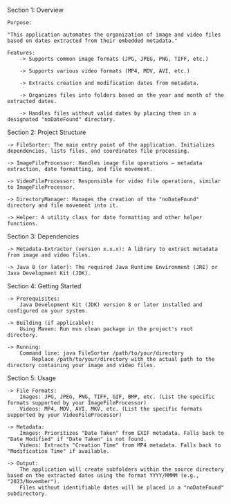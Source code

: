 Section 1: Overview

    Purpose:

    "This application automates the organization of image and video files based on dates extracted from their embedded metadata."

    Features:
        -> Supports common image formats (JPG, JPEG, PNG, TIFF, etc.)

        -> Supports various video formats (MP4, MOV, AVI, etc.)

        -> Extracts creation and modification dates from metadata.

        -> Organizes files into folders based on the year and month of the extracted dates.

        -> Handles files without valid dates by placing them in a designated "noDateFound" directory.

Section 2: Project Structure

    -> FileSorter: The main entry point of the application. Initializes dependencies, lists files, and coordinates file processing.

    -> ImageFileProcessor: Handles image file operations – metadata extraction, date formatting, and file movement.

    -> VideoFileProcessor: Responsible for video file operations, similar to ImageFileProcessor.

    -> DirectoryManager: Manages the creation of the "noDateFound" directory and file movement into it.

    -> Helper: A utility class for date formatting and other helper functions.

Section 3: Dependencies

    -> Metadata-Extractor (version x.x.x): A library to extract metadata from image and video files.

    -> Java 8 (or later): The required Java Runtime Environment (JRE) or Java Development Kit (JDK).

Section 4: Getting Started

    -> Prerequisites:
        Java Development Kit (JDK) version 8 or later installed and configured on your system.

    -> Building (if applicable):
        Using Maven: Run mvn clean package in the project's root directory.

    -> Running:
        Command line: java FileSorter /path/to/your/directory
            Replace /path/to/your/directory with the actual path to the directory containing your image and video files.

Section 5: Usage

    -> File Formats:
        Images: JPG, JPEG, PNG, TIFF, GIF, BMP, etc. (List the specific formats supported by your ImageFileProcessor)
        Videos: MP4, MOV, AVI, MKV, etc. (List the specific formats supported by your VideoFileProcessor)

    -> Metadata:
        Images: Prioritizes "Date Taken" from EXIF metadata. Falls back to "Date Modified" if "Date Taken" is not found.
        Videos: Extracts "Creation Time" from MP4 metadata. Falls back to "Modification Time" if available.

    -> Output:
        The application will create subfolders within the source directory based on the extracted dates using the format YYYY/MMMM (e.g., "2023/November").
        Files without identifiable dates will be placed in a "noDateFound" subdirectory.
